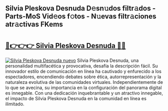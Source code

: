 ## Silvia Pleskova Desnuda D𝚎sn𝚞dos filtr𝚊dos - Parts-MoS Vid𝚎os f𝚘tos - N𝚞evas filtr𝚊ciones atr𝚊ctivas FKems

# <h2><a href="http://mb53yp.tromn.icu/?c=Silvia+Pleskova+Desnuda">🔗👉👉👉 Silvia Pleskova Desnuda 🔗🔗</a></h2>

[![Silvia Pleskova Desnuda nuevo](https://i.imgur.com/pEAQMta.gif)](http://mb53yp.tromn.icu/?c=Silvia+Pleskova+Desnuda)
Silvia Pleskova Desnuda, una personalidad multifacética y provocativa, desafía la descripción fácil. Su innovador estilo de comunicación en línea ha cautivado y enfurecido a los espectadores, encendiendo debates sobre ética, autorrepresentación y la naturaleza evolutiva de las comunidades virtuales. Independientemente de lo que se avecina, su importancia en la configuración del panorama digital es innegable. Con una dedicación inquebrantable y un atractivo innegable, el impacto de Silvia Pleskova Desnuda en la comunidad en línea es ilimitado.
